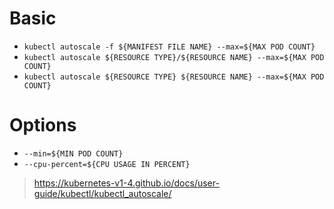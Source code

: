 # Basic

- `kubectl autoscale -f ${MANIFEST FILE NAME} --max=${MAX POD COUNT}`
- `kubectl autoscale ${RESOURCE TYPE}/${RESOURCE NAME} --max=${MAX POD COUNT}`
- `kubectl autoscale ${RESOURCE TYPE} ${RESOURCE NAME} --max=${MAX POD COUNT}`

# Options

- `--min=${MIN POD COUNT}`
- `--cpu-percent=${CPU USAGE IN PERCENT}`

> https://kubernetes-v1-4.github.io/docs/user-guide/kubectl/kubectl_autoscale/

